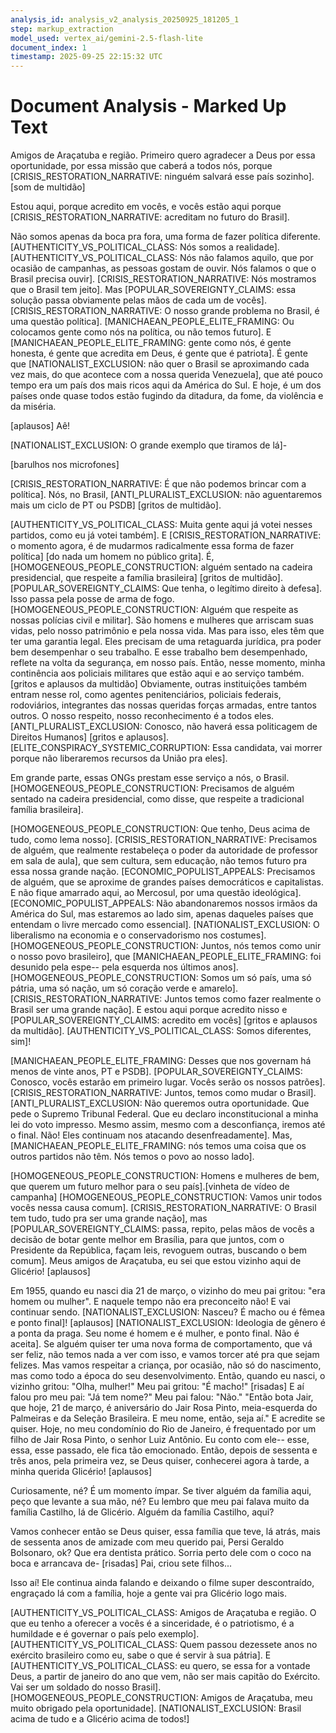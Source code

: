 ```yaml
---
analysis_id: analysis_v2_analysis_20250925_181205_1
step: markup_extraction
model_used: vertex_ai/gemini-2.5-flash-lite
document_index: 1
timestamp: 2025-09-25 22:15:32 UTC
---
```


# Document Analysis - Marked Up Text

Amigos de Araçatuba e região. Primeiro quero agradecer a Deus por essa oportunidade, por essa missão que caberá a todos nós, porque [CRISIS_RESTORATION_NARRATIVE: ninguém salvará esse país sozinho]. [som de multidão]

Estou aqui, porque acredito em vocês, e vocês estão aqui porque [CRISIS_RESTORATION_NARRATIVE: acreditam no futuro do Brasil].

Não somos apenas da boca pra fora, uma forma de fazer política diferente. [AUTHENTICITY_VS_POLITICAL_CLASS: Nós somos a realidade]. [AUTHENTICITY_VS_POLITICAL_CLASS: Nós não falamos aquilo, que por ocasião de campanhas, as pessoas gostam de ouvir. Nós falamos o que o Brasil precisa ouvir]. [CRISIS_RESTORATION_NARRATIVE: Nós mostramos que o Brasil tem jeito]. Mas [POPULAR_SOVEREIGNTY_CLAIMS: essa solução passa obviamente pelas mãos de cada um de vocês]. [CRISIS_RESTORATION_NARRATIVE: O nosso grande problema no Brasil, é uma questão política]. [MANICHAEAN_PEOPLE_ELITE_FRAMING: Ou colocamos gente como nós na política, ou não temos futuro]. E [MANICHAEAN_PEOPLE_ELITE_FRAMING: gente como nós, é gente honesta, é gente que acredita em Deus, é gente que é patriota]. É gente que [NATIONALIST_EXCLUSION: não quer o Brasil se aproximando cada vez mais, do que acontece com a nossa querida Venezuela], que até pouco tempo era um país dos mais ricos aqui da América do Sul. E hoje, é um dos países onde quase todos estão fugindo da ditadura, da fome, da violência e da miséria.

[aplausos] Aê!

[NATIONALIST_EXCLUSION: O grande exemplo que tiramos de lá]-

[barulhos nos microfones]

[CRISIS_RESTORATION_NARRATIVE: É que não podemos brincar com a política]. Nós, no Brasil, [ANTI_PLURALIST_EXCLUSION: não aguentaremos mais um ciclo de PT ou PSDB] [gritos de multidão].

[AUTHENTICITY_VS_POLITICAL_CLASS: Muita gente aqui já votei nesses partidos, como eu já votei também]. E [CRISIS_RESTORATION_NARRATIVE: o momento agora, é de mudarmos radicalmente essa forma de fazer política] [do nada um homem no público grita]. É, [HOMOGENEOUS_PEOPLE_CONSTRUCTION: alguém sentado na cadeira presidencial, que respeite a família brasileira] [gritos de multidão]. [POPULAR_SOVEREIGNTY_CLAIMS: Que tenha, o legítimo direito à defesa]. Isso passa pela posse de arma de fogo. [HOMOGENEOUS_PEOPLE_CONSTRUCTION: Alguém que respeite as nossas polícias civil e militar]. São homens e mulheres que arriscam suas vidas, pelo nosso patrimônio e pela nossa vida. Mas para isso, eles têm que ter uma garantia legal. Eles precisam de uma retaguarda jurídica, pra poder bem desempenhar o seu trabalho. E esse trabalho bem desempenhado, reflete na volta da segurança, em nosso país. Então, nesse momento, minha continência aos policiais militares que estão aqui e ao serviço também. [gritos e aplausos da multidão] Obviamente, outras instituições também entram nesse rol, como agentes penitenciários, policiais federais, rodoviários, integrantes das nossas queridas forças armadas, entre tantos outros. O nosso respeito, nosso reconhecimento é a todos eles. [ANTI_PLURALIST_EXCLUSION: Conosco, não haverá essa politicagem de Direitos Humanos] [gritos e aplausos]. [ELITE_CONSPIRACY_SYSTEMIC_CORRUPTION: Essa candidata, vai morrer porque não liberaremos recursos da União pra eles].

Em grande parte, essas ONGs prestam esse serviço a nós, o Brasil. [HOMOGENEOUS_PEOPLE_CONSTRUCTION: Precisamos de alguém sentado na cadeira presidencial, como disse, que respeite a tradicional família brasileira].

[HOMOGENEOUS_PEOPLE_CONSTRUCTION: Que tenho, Deus acima de tudo, como lema nosso]. [CRISIS_RESTORATION_NARRATIVE: Precisamos de alguém, que realmente restabeleça o poder da autoridade de professor em sala de aula], que sem cultura, sem educação, não temos futuro pra essa nossa grande nação. [ECONOMIC_POPULIST_APPEALS: Precisamos de alguém, que se aproxime de grandes países democráticos e capitalistas. E não fique amarrado aqui, ao Mercosul, por uma questão ideológica]. [ECONOMIC_POPULIST_APPEALS: Não abandonaremos nossos irmãos da América do Sul, mas estaremos ao lado sim, apenas daqueles países que entendam o livre mercado como essencial]. [NATIONALIST_EXCLUSION: O liberalismo na economia e o conservadorismo nos costumes]. [HOMOGENEOUS_PEOPLE_CONSTRUCTION: Juntos, nós temos como unir o nosso povo brasileiro], que [MANICHAEAN_PEOPLE_ELITE_FRAMING: foi desunido pela espe-- pela esquerda nos últimos anos]. [HOMOGENEOUS_PEOPLE_CONSTRUCTION: Somos um só país, uma só pátria, uma só nação, um só coração verde e amarelo]. [CRISIS_RESTORATION_NARRATIVE: Juntos temos como fazer realmente o Brasil ser uma grande nação]. E estou aqui porque acredito nisso e [POPULAR_SOVEREIGNTY_CLAIMS: acredito em vocês] [gritos e aplausos da multidão]. [AUTHENTICITY_VS_POLITICAL_CLASS: Somos diferentes, sim]!

[MANICHAEAN_PEOPLE_ELITE_FRAMING: Desses que nos governam há menos de vinte anos, PT e PSDB]. [POPULAR_SOVEREIGNTY_CLAIMS: Conosco, vocês estarão em primeiro lugar. Vocês serão os nossos patrões]. [CRISIS_RESTORATION_NARRATIVE: Juntos, temos como mudar o Brasil]. [ANTI_PLURALIST_EXCLUSION: Não queremos outra oportunidade. Que pede o Supremo Tribunal Federal. Que eu declaro inconstitucional a minha lei do voto impresso. Mesmo assim, mesmo com a desconfiança, iremos até o final. Não! Eles continuam nos atacando desenfreadamente]. Mas, [MANICHAEAN_PEOPLE_ELITE_FRAMING: nós temos uma coisa que os outros partidos não têm. Nós temos o povo ao nosso lado].

[HOMOGENEOUS_PEOPLE_CONSTRUCTION: Homens e mulheres de bem, que querem um futuro melhor para o seu país].[vinheta de vídeo de campanha] [HOMOGENEOUS_PEOPLE_CONSTRUCTION: Vamos unir todos vocês nessa causa comum]. [CRISIS_RESTORATION_NARRATIVE: O Brasil tem tudo, tudo pra ser uma grande nação], mas [POPULAR_SOVEREIGNTY_CLAIMS: passa, repito, pelas mãos de vocês a decisão de botar gente melhor em Brasília, para que juntos, com o Presidente da República, façam leis, revoguem outras, buscando o bem comum]. Meus amigos de Araçatuba, eu sei que estou vizinho aqui de Glicério! [aplausos]

Em 1955, quando eu nasci dia 21 de março, o vizinho do meu pai gritou: "era homem ou mulher". E naquele tempo não era preconceito não! E vai continuar sendo. [NATIONALIST_EXCLUSION: Nasceu? É macho ou é fêmea e ponto final]! [aplausos] [NATIONALIST_EXCLUSION: Ideologia de gênero é a ponta da praga. Seu nome é homem e é mulher, e ponto final. Não é aceita]. Se alguém quiser ter uma nova forma de comportamento, que vá ser feliz, não temos nada a ver com isso, e vamos torcer até pra que sejam felizes. Mas vamos respeitar a criança, por ocasião, não só do nascimento, mas como todo a época do seu desenvolvimento. Então, quando eu nasci, o vizinho gritou: "Olha, mulher!" Meu pai gritou: "É macho!" [risadas] E aí falou pro meu pai: "Já tem nome?" Meu pai falou: "Não." "Então bota Jair, que hoje, 21 de março, é aniversário do Jair Rosa Pinto, meia-esquerda do Palmeiras e da Seleção Brasileira. E meu nome, então, seja aí." E acredite se quiser. Hoje, no meu condomínio do Rio de Janeiro, é frequentado por um filho de Jair Rosa Pinto, o senhor Luiz Antônio. Eu conto com ele-- esse, essa, esse passado, ele fica tão emocionado. Então, depois de sessenta e três anos, pela primeira vez, se Deus quiser, conhecerei agora à tarde, a minha querida Glicério! [aplausos]

Curiosamente, né? É um momento ímpar. Se tiver alguém da família aqui, peço que levante a sua mão, né? Eu lembro que meu pai falava muito da família Castilho, lá de Glicério. Alguém da família Castilho, aqui?

Vamos conhecer então se Deus quiser, essa família que teve, lá atrás, mais de sessenta anos de amizade com meu querido pai, Persi Geraldo Bolsonaro, ok? Que era dentista prático. Sorria perto dele com o coco na boca e arrancava de- [risadas] Pai, criou sete filhos...

Isso aí! Ele continua ainda falando e deixando o filme super descontraído, engraçado lá com a família, hoje a gente vai pra Glicério logo mais.

[AUTHENTICITY_VS_POLITICAL_CLASS: Amigos de Araçatuba e região. O que eu tenho a oferecer a vocês é a sinceridade, é o patriotismo, é a humildade e é governar o país pelo exemplo]. [AUTHENTICITY_VS_POLITICAL_CLASS: Quem passou dezessete anos no exército brasileiro como eu, sabe o que é servir à sua pátria]. E [AUTHENTICITY_VS_POLITICAL_CLASS: eu quero, se essa for a vontade Deus, a partir de janeiro do ano que vem, não ser mais capitão do Exército. Vai ser um soldado do nosso Brasil]. [HOMOGENEOUS_PEOPLE_CONSTRUCTION: Amigos de Araçatuba, meu muito obrigado pela oportunidade]. [NATIONALIST_EXCLUSION: Brasil acima de tudo e a Glicério acima de todos!]